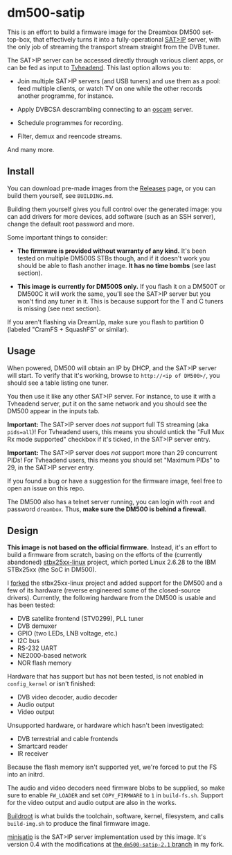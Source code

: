 # dm500-satip

This is an effort to build a firmware image for the Dreambox
DM500 set-top-box, that effectively turns it into a
fully-operational [SAT>IP] server, with the only job of
streaming the transport stream straight from the DVB tuner.

The SAT>IP server can be accessed directly through various client
apps, or can be fed as input to [Tvheadend]. This last option
allows you to:

 - Join multiple SAT>IP servers (and USB tuners) and use them
   as a pool: feed multiple clients, or watch TV on one while
   the other records another programme, for instance.

 - Apply DVBCSA descrambling connecting to an [oscam] server.

 - Schedule programmes for recording.

 - Filter, demux and reencode streams.

And many more.

## Install

You can download pre-made images from the [Releases] page,
or you can build them yourself, see `BUILDING.md`.

Building them yourself gives you full control over the generated
image: you can add drivers for more devices, add software (such
as an SSH server), change the default root password and more.

Some important things to consider:

 - **The firmware is provided without warranty of any kind.**
   It's been tested on multiple DM500S STBs though, and if it
   doesn't work you should be able to flash another image.
   **It has no time bombs** (see last section).

 - **This image is currently for DM500S only.** If you flash it
   on a DM500T or DM500C it will work the same, you'll see the
   SAT>IP server but you won't find any tuner in it. This is
   because support for the T and C tuners is missing (see next
   section).

If you aren't flashing via DreamUp, make sure you flash to partition
0 (labeled "CramFS + SquashFS" or similar).

## Usage

When powered, DM500 will obtain an IP by DHCP, and the
SAT>IP server will start. To verify that it's working, browse to
`http://<ip of DM500>/`, you should see a table listing one
tuner.

You then use it like any other SAT>IP server. For instance, to
use it with a Tvheadend server, put it on the same network and
you should see the DM500 appear in the inputs tab.

**Important:** The SAT>IP server does *not* support full TS
streaming (aka `pids=all`)! For Tvheadend users, this means you
should untick the "Full Mux Rx mode supported" checkbox if it's
ticked, in the SAT>IP server entry.

**Important:** The SAT>IP server does *not* support more than
29 concurrent PIDs! For Tvheadend users, this means you should
set "Maximum PIDs" to 29, in the SAT>IP server entry.

If you found a bug or have a suggestion for the firmware image,
feel free to open an issue on this repo.

The DM500 also has a telnet server running, you can login with
`root` and password `dreambox`. Thus, **make sure the DM500 is
behind a firewall**.

## Design

**This image is not based on the official firmware.** Instead,
it's an effort to build a firmware from scratch, basing on the
efforts of the (currently abandoned) [stbx25xx-linux] project,
which ported Linux 2.6.28 to the IBM STBx25xx (the SoC in DM500).

I [forked][kernel-fork] the stbx25xx-linux project and added support
for the DM500 and a few of its hardware (reverse engineered some of
the closed-source drivers). Currently, the following hardware from
the DM500 is usable and has been tested:

 - DVB satellite frontend (STV0299), PLL tuner
 - DVB demuxer
 - GPIO (two LEDs, LNB voltage, etc.)
 - I2C bus
 - RS-232 UART
 - NE2000-based network
 - NOR flash memory

Hardware that has support but has not been tested, is not enabled
in `config_kernel` or isn't finished:

 - DVB video decoder, audio decoder
 - Audio output
 - Video output

Unsupported hardware, or hardware which hasn't been investigated:

 - DVB terrestrial and cable frontends
 - Smartcard reader
 - IR receiver

Because the flash memory isn't supported yet, we're forced to put
the FS into an initrd.

The audio and video decoders need firmware blobs to be supplied, so make
sure to enable `FW_LOADER` and set `COPY_FIRMWARE` to `1` in `build-fs.sh`.
Support for the video output and audio output are also in the works.

[Buildroot] is what builds the toolchain, software, kernel, filesystem,
and calls `build-img.sh` to produce the final firmware image.

[minisatip] is the SAT>IP server implementation used by this image. It's
version 0.4 with the modifications at [the `dm500-satip-2.1` branch][minisatip-compare]
in my fork.



[SAT>IP]: https://en.wikipedia.org/wiki/Sat-IP
[oscam]: http://www.streamboard.tv/oscam
[minisatip]: https://github.com/catalinii/minisatip
[tvheadend]: https://tvheadend.org/
[releases]: https://github.com/mildsunrise/dm500-satip/releases
[buildroot]: https://buildroot.org
[stbx25xx-linux]: http://stbx25xx-linux.sf.net
[kernel-fork]: https://github.com/mildsunrise/stbx25xx-linux
[minisatip-compare]: https://github.com/catalinii/minisatip/compare/0.4...mildsunrise:dm500-satip-2.1
